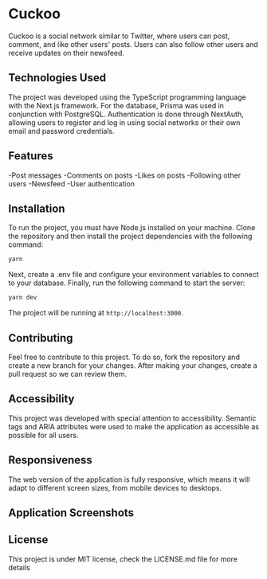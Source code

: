 # Cuckoo

Cuckoo is a social network similar to Twitter, where users can post, comment, and like other users' posts. Users can also follow other users and receive updates on their newsfeed.

## Technologies Used

The project was developed using the TypeScript programming language with the Next.js framework. For the database, Prisma was used in conjunction with PostgreSQL. Authentication is done through NextAuth, allowing users to register and log in using social networks or their own email and password credentials.

## Features

-Post messages
-Comments on posts
-Likes on posts
-Following other users
-Newsfeed
-User authentication

## Installation

To run the project, you must have Node.js installed on your machine. Clone the repository and then install the project dependencies with the following command:
```bash
yarn
```
Next, create a .env file and configure your environment variables to connect to your database. Finally, run the following command to start the server:
```bash
yarn dev
```
The project will be running at  `http://localhost:3000`.

## Contributing

Feel free to contribute to this project. To do so, fork the repository and create a new branch for your changes. After making your changes, create a pull request so we can review them.

## Accessibility

This project was developed with special attention to accessibility. Semantic tags and ARIA attributes were used to make the application as accessible as possible for all users.

## Responsiveness

The web version of the application is fully responsive, which means it will adapt to different screen sizes, from mobile devices to desktops.

## Application Screenshots

## License

This project is under MIT license, check the LICENSE.md file for more details


